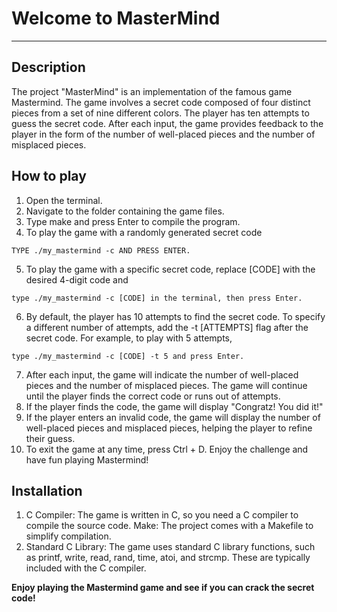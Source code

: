 # Welcome to MasterMind
***

## Description
The project "MasterMind" is an implementation of the famous game Mastermind. The game involves a secret code composed of four distinct pieces from a set of nine different colors. The player has ten attempts to guess the secret code. After each input, the game provides feedback to the player in the form of the number of well-placed pieces and the number of misplaced pieces.
## How to play
1. Open the terminal.
2. Navigate to the folder containing the game files.
3. Type make and press Enter to compile the program.
4. To play the game with a randomly generated secret code
```
TYPE ./my_mastermind -c AND PRESS ENTER.
```
5. To play the game with a specific secret code, replace [CODE] with the desired 4-digit code and
``` 
type ./my_mastermind -c [CODE] in the terminal, then press Enter.
```
6. By default, the player has 10 attempts to find the secret code. To specify a different number of attempts, add the -t [ATTEMPTS] flag after the secret code. For example, to play with 5 attempts,
```
type ./my_mastermind -c [CODE] -t 5 and press Enter.
```
7. After each input, the game will indicate the number of well-placed pieces and the number of misplaced pieces.
The game will continue until the player finds the correct code or runs out of attempts.
8. If the player finds the code, the game will display "Congratz! You did it!"
9. If the player enters an invalid code, the game will display the number of well-placed pieces and misplaced pieces, helping the player to refine their guess.
10. To exit the game at any time, press Ctrl + D.
Enjoy the challenge and have fun playing Mastermind!


## Installation
1. C Compiler: The game is written in C, so you need a C compiler to compile the source code.
Make: The project comes with a Makefile to simplify compilation.
2. Standard C Library: The game uses standard C library functions, such as printf, write, read, rand, time, atoi, and strcmp. These are typically included with the C compiler.

**Enjoy playing the Mastermind game and see if you can crack the secret code!**
